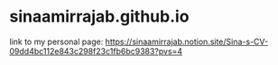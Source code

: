 # sinaamirrajab.github.io
link to my personal page: https://sinaamirrajab.notion.site/Sina-s-CV-09dd4bc112e843c298f23c1fb6bc9383?pvs=4 
